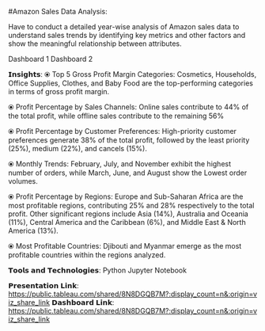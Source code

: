 #Amazon Sales Data Analysis:

Have to conduct a detailed year-wise analysis of Amazon sales data to understand sales trends by identifying key metrics and other factors and show the meaningful relationship between attributes.

Dashboard 1 Dashboard 2

𝗜𝗻𝘀𝗶𝗴𝗵𝘁𝘀:
⦿ Top 5 Gross Profit Margin Categories:
Cosmetics, Households, Office Supplies, Clothes, and Baby Food are the top-performing categories in terms of gross profit margin.

⦿ Profit Percentage by Sales Channels:
Online sales contribute to 44% of the total profit, while offline sales contribute to the remaining 56%

⦿ Profit Percentage by Customer Preferences:
High-priority customer preferences generate 38% of the total profit, followed by the least priority (25%), medium (22%), and cancels (15%).

⦿ Monthly Trends:
February, July, and November exhibit the highest number of orders, while March, June, and August show the Lowest order volumes.

⦿ Profit Percentage by Regions:
Europe and Sub-Saharan Africa are the most profitable regions, contributing 25% and 28% respectively to the total profit. Other significant regions include Asia (14%), Australia and Oceania (11%), Central America and the Caribbean (6%), and Middle East & North America (13%).

⦿ Most Profitable Countries:
Djibouti and Myanmar emerge as the most profitable countries within the regions analyzed.

𝗧𝗼𝗼𝗹𝘀 𝗮𝗻𝗱 𝗧𝗲𝗰𝗵𝗻𝗼𝗹𝗼𝗴𝗶𝗲𝘀:
Python
Jupyter Notebook


𝗣𝗿𝗲𝘀𝗲𝗻𝘁𝗮𝘁𝗶𝗼𝗻 𝗟𝗶𝗻𝗸: https://public.tableau.com/shared/8N8DGQB7M?:display_count=n&:origin=viz_share_link
𝗗𝗮𝘀𝗵𝗯𝗼𝗮𝗿𝗱 𝗟𝗶𝗻𝗸: https://public.tableau.com/shared/8N8DGQB7M?:display_count=n&:origin=viz_share_link
